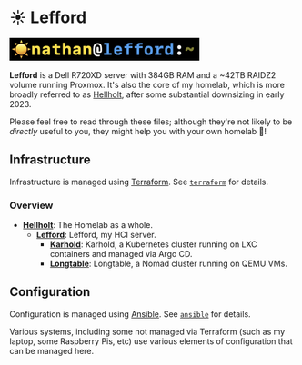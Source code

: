 # ☀️ Lefford

![☀️ nathan@lefford:~](./images/prompt.png)

**Lefford** is a Dell R720XD server with 384GB RAM and a ~42TB RAIDZ2 volume running Proxmox.  It's also the core of my homelab, which is more broadly referred to as [Hellholt](https://github.com/hellholt/), after some substantial downsizing in early 2023.

Please feel free to read through these files; although they're not likely to be *directly* useful to you, they might help you with your own homelab :slightly_smiling_face:!

## Infrastructure

Infrastructure is managed using [Terraform](https://www.terraform.io).  See [`terraform`](./terraform/README.md) for details.

### Overview

- [**Hellholt**](https://github.com/hellholt/): The Homelab as a whole.
  - [**Lefford**](https://github.com/hellholt/lefford/): Lefford, my HCI server.
    - [**Karhold**](https://github.com/hellholt/karhold/): Karhold, a Kubernetes cluster running on LXC containers and managed via Argo CD.
    - [**Longtable**](https://github.com/hellholt/longtable/): Longtable, a Nomad cluster running on QEMU VMs.

## Configuration

Configuration is managed using [Ansible](https://www.ansible.com).  See [`ansible`](./ansible/README.md) for details.

 Various systems, including some not managed via Terraform (such as my laptop, some Raspberry Pis, etc) use various elements of configuration that can be managed here.

